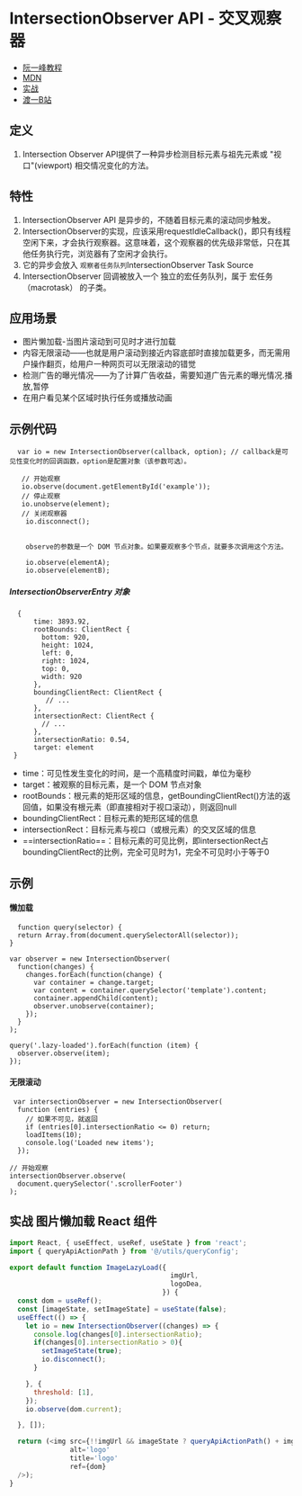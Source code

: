# IntersectionObserver API - 交叉观察器
- [阮一峰教程](http://www.ruanyifeng.com/blog/2016/11/intersectionobserver_api.html)
- [MDN](https://developer.mozilla.org/zh-CN/docs/Web/API/Intersection_Observer_API)
- [实战](https://mp.weixin.qq.com/s/xftrY0pgKbLQQcJhagiL0g)
- [渡一B站](https://www.bilibili.com/video/BV1M8YSzQEYW)

## 定义
1.  Intersection Observer API提供了一种异步检测目标元素与祖先元素或 "视口"(viewport) 相交情况变化的方法。

## 特性

1. IntersectionObserver API 是异步的，不随着目标元素的滚动同步触发。
2. IntersectionObserver的实现，应该采用requestIdleCallback()，即只有线程空闲下来，才会执行观察器。这意味着，这个观察器的优先级非常低，只在其他任务执行完，浏览器有了空闲才会执行。
3. 它的异步会放入 ``观察者任务队列``IntersectionObserver Task Source
4. IntersectionObserver 回调被放入一个 独立的宏任务队列，属于 宏任务（macrotask） 的子类。

## 应用场景

*   图片懒加载-当图片滚动到可见时才进行加载
*   内容无限滚动——也就是用户滚动到接近内容底部时直接加载更多，而无需用户操作翻页，给用户一种网页可以无限滚动的错觉
*   检测广告的曝光情况——为了计算广告收益，需要知道广告元素的曝光情况.播放,暂停
*   在用户看见某个区域时执行任务或播放动画

## 示例代码

      var io = new IntersectionObserver(callback, option); // callback是可见性变化时的回调函数，option是配置对象（该参数可选）。
      
       // 开始观察
       io.observe(document.getElementById('example'));
       // 停止观察
       io.unobserve(element);
       // 关闭观察器
        io.disconnect();
        
        
        observe的参数是一个 DOM 节点对象。如果要观察多个节点，就要多次调用这个方法。
        
        io.observe(elementA);
        io.observe(elementB);

##### IntersectionObserverEntry 对象

      {
          time: 3893.92,
          rootBounds: ClientRect {
            bottom: 920,
            height: 1024,
            left: 0,
            right: 1024,
            top: 0,
            width: 920
          },
          boundingClientRect: ClientRect {
             // ...
          },
          intersectionRect: ClientRect {
            // ...
          },
          intersectionRatio: 0.54,
          target: element
     }

*   time：可见性发生变化的时间，是一个高精度时间戳，单位为毫秒
*   target：被观察的目标元素，是一个 DOM 节点对象
*   rootBounds：根元素的矩形区域的信息，getBoundingClientRect()方法的返回值，如果没有根元素（即直接相对于视口滚动），则返回null
*   boundingClientRect：目标元素的矩形区域的信息
*   intersectionRect：目标元素与视口（或根元素）的交叉区域的信息
*   ==intersectionRatio==：目标元素的可见比例，即intersectionRect占boundingClientRect的比例，完全可见时为1，完全不可见时小于等于0

## 示例

#### 懒加载

      function query(selector) {
      return Array.from(document.querySelectorAll(selector));
    }

    var observer = new IntersectionObserver(
      function(changes) {
        changes.forEach(function(change) {
          var container = change.target;
          var content = container.querySelector('template').content;
          container.appendChild(content);
          observer.unobserve(container);
        });
      }
    );

    query('.lazy-loaded').forEach(function (item) {
      observer.observe(item);
    });

#### 无限滚动

     var intersectionObserver = new IntersectionObserver(
      function (entries) {
        // 如果不可见，就返回
        if (entries[0].intersectionRatio <= 0) return;
        loadItems(10);
        console.log('Loaded new items');
      });

    // 开始观察
    intersectionObserver.observe(
      document.querySelector('.scrollerFooter')
    );

## 实战 图片懒加载 React 组件

```javascript
import React, { useEffect, useRef, useState } from 'react';
import { queryApiActionPath } from '@/utils/queryConfig';

export default function ImageLazyLoad({
                                        imgUrl,
                                        logoDea,
                                      }) {
  const dom = useRef();
  const [imageState, setImageState] = useState(false);
  useEffect(() => {
    let io = new IntersectionObserver((changes) => {
      console.log(changes[0].intersectionRatio);
      if(changes[0].intersectionRatio > 0){
        setImageState(true);
        io.disconnect();
      }

    }, {
      threshold: [1],
    });
    io.observe(dom.current);

  }, []);

  return (<img src={!!imgUrl && imageState ? queryApiActionPath() + imgUrl : logoDea}
               alt='logo'
               title='logo'
               ref={dom}
  />);
}

```
